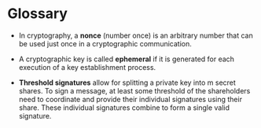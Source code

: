 # Glossary

- In cryptography, a **nonce** (number once) is an arbitrary number that can be used just once in a cryptographic communication.

- A cryptographic key is called **ephemeral** if it is generated for each execution of a key establishment process. 

- **Threshold signatures** allow for splitting a private key into m secret shares. To sign a message, at least some threshold of the shareholders need to coordinate and provide their individual signatures using their share. These individual signatures combine to form a single valid signature.

